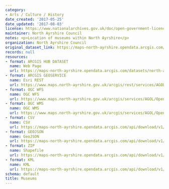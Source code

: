 ```yaml
---
category:
- Arts / Culture / History
date_created: '2017-05-25'
date_updated: '2017-08-03'
license: https://www.nationalarchives.gov.uk/doc/open-government-licence/version/3/
maintainer: North Ayrshire Council
notes: <p>Location of museums within North Ayrshire</p>
organization: North Ayrshire Council
original_dataset_link: https://maps-north-ayrshire.opendata.arcgis.com/datasets/north-ayrshire::museums
records: null
resources:
- format: ARCGIS HUB DATASET
  name: Web Page
  url: https://maps-north-ayrshire.opendata.arcgis.com/datasets/north-ayrshire::museums
- format: ARCGIS GEOSERVICE
  name: Esri REST
  url: https://www.maps.north-ayrshire.gov.uk/arcgis/rest/services/AGOL/Open_Data_Portal2/MapServer/2
- format: OGC WFS
  name: OGC WFS
  url: https://www.maps.north-ayrshire.gov.uk/arcgis/services/AGOL/Open_Data_Portal2/MapServer/WFSServer?request=GetCapabilities&service=WFS
- format: OGC WMS
  name: OGC WMS
  url: https://www.maps.north-ayrshire.gov.uk/arcgis/services/AGOL/Open_Data_Portal2/MapServer/WMSServer?request=GetCapabilities&service=WMS
- format: CSV
  name: CSV
  url: https://maps-north-ayrshire.opendata.arcgis.com/api/download/v1/items/e596cf00b3eb47edb444955a6c69f1d1/csv?layers=2
- format: GEOJSON
  name: GeoJSON
  url: https://maps-north-ayrshire.opendata.arcgis.com/api/download/v1/items/e596cf00b3eb47edb444955a6c69f1d1/geojson?layers=2
- format: ZIP
  name: Shapefile
  url: https://maps-north-ayrshire.opendata.arcgis.com/api/download/v1/items/e596cf00b3eb47edb444955a6c69f1d1/shapefile?layers=2
- format: KML
  name: KML
  url: https://maps-north-ayrshire.opendata.arcgis.com/api/download/v1/items/e596cf00b3eb47edb444955a6c69f1d1/kml?layers=2
schema: default
title: Museums
---
```

